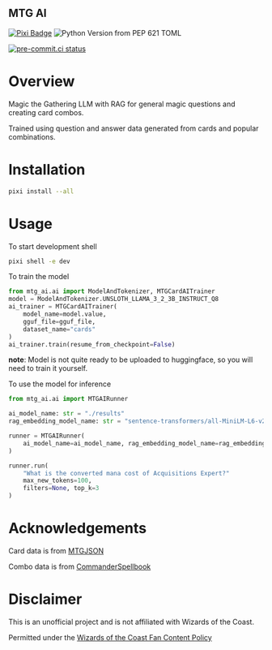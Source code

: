 MTG AI
------
[![Pixi Badge](https://img.shields.io/endpoint?url=https://raw.githubusercontent.com/prefix-dev/pixi/main/assets/badge/v0.json)](https://pixi.sh)
![Python Version from PEP 621 TOML](https://img.shields.io/python/required-version-toml?tomlFilePath=https%3A%2F%2Fraw.githubusercontent.com%2FTomMeyer%2Fmtg-combo-ai%2Frefs%2Fheads%2Ffeature%2Finitial-fine-tune%2Fpyproject.toml)


[![pre-commit.ci status](https://results.pre-commit.ci/badge/github/TomMeyer/mtg-combo-ai/main.svg)](https://results.pre-commit.ci/latest/github/TomMeyer/mtg-combo-ai/main)

Overview
========

Magic the Gathering LLM with RAG for general magic questions and creating card combos.

Trained using question and answer data generated from cards and popular combinations.

Installation
============

```bash
pixi install --all
```

Usage
=====

To start development shell
```bash
pixi shell -e dev
```

To train the model
```python
from mtg_ai.ai import ModelAndTokenizer, MTGCardAITrainer
model = ModelAndTokenizer.UNSLOTH_LLAMA_3_2_3B_INSTRUCT_Q8
ai_trainer = MTGCardAITrainer(
    model_name=model.value, 
    gguf_file=gguf_file, 
    dataset_name="cards"
)
ai_trainer.train(resume_from_checkpoint=False)
```

**note**: Model is not quite ready to be uploaded to huggingface, so you will need to train it yourself.

To use the model for inference
```python
from mtg_ai.ai import MTGAIRunner

ai_model_name: str = "./results"
rag_embedding_model_name: str = "sentence-transformers/all-MiniLM-L6-v2"

runner = MTGAIRunner(
    ai_model_name=ai_model_name, rag_embedding_model_name=rag_embedding_model_name
)

runner.run(
    "What is the converted mana cost of Acquisitions Expert?"
    max_new_tokens=100, 
    filters=None, top_k=3
)

```

# Acknowledgements

Card data is from [MTGJSON](https://mtgjson.com/)

Combo data is from [CommanderSpellbook](https://json.commanderspellbook.com/variants.json)

# Disclaimer

This is an unofficial project and is not affiliated with Wizards of the Coast.

Permitted under the [Wizards of the Coast Fan Content Policy](https://company.wizards.com/en/legal/fancontentpolicy) 
